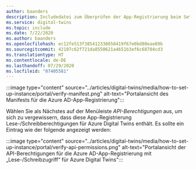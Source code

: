 ```yaml
---
author: baanders
description: Includedatei zum Überprüfen der App-Registrierung beim Setup von Azure Digital Twins – 2
ms.service: digital-twins
ms.topic: include
ms.date: 7/22/2020
ms.author: baanders
ms.openlocfilehash: ec12fe513f385412338658419f67e0bd80eae89b
ms.sourcegitcommit: 42107c62f721da8550621a4651b3ef6c68704cd3
ms.translationtype: HT
ms.contentlocale: de-DE
ms.lasthandoff: 07/29/2020
ms.locfileid: "87405581"
---
```

:::image type="content" source="../articles/digital-twins/media/how-to-set-up-instance/portal/verify-manifest.png" alt-text="Portalansicht des Manifests für die Azure AD-App-Registrierung":::

Wählen Sie als Nächstes auf der Menüleiste *API-Berechtigungen* aus, um sich zu vergewissern, dass diese App-Registrierung Lese-/Schreibberechtigungen für Azure Digital Twins enthält. Es sollte ein Eintrag wie der folgende angezeigt werden:

:::image type="content" source="../articles/digital-twins/media/how-to-set-up-instance/portal/verify-api-permissions.png" alt-text="Portalansicht der API-Berechtigungen für die Azure AD-App-Registrierung mit „Lese-/Schreibzugriff“ für Azure Digital Twins":::